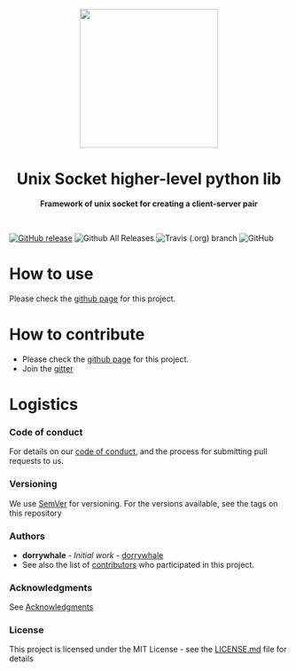 <p align="center">
  <img width="250" src="LOGO">
</p>

<h1 align="center"> Unix Socket higher-level python lib </h1>
<p align="center">
  <b>Framework of unix socket for creating a client-server pair</b>
</p>
<br>

[![GitHub release](https://img.shields.io/github/release/hellstein/py-unix-socket-cs.svg)](https://github.com/hellstein/py-unix-socket-cs/releases)
![Github All Releases](https://img.shields.io/github/downloads/hellstein/py-unix-socket-cs/total.svg)
![Travis (.org) branch](https://img.shields.io/travis/hellstein/py-unix-socket-cs/BRANCH.svg)
![GitHub](https://img.shields.io/github/license/hellstein/py-unix-socket-cs.svg)

# How to use 
Please check the [github page](https://hellstein.github.io/py-unix-socket-cs) for this project.

# How to contribute
* Please check the [github page](https://hellstein.github.io/py-unix-socket-cs) for this project.
* Join the [gitter](https://gitter.im/py-unix-socket-cs/community)

# Logistics
### Code of conduct
For details on our [code of conduct](https://github.com/hellstein/py-unix-socket-cs/blob/master/.github/CODE_OF_CONDUCT.md), and the process for submitting pull requests to us.
### Versioning
We use [SemVer](http://semver.org/) for versioning. For the versions available, see the tags on this repository
### Authors
* **dorrywhale** - *Initial work* - [dorrywhale](https://github.com/dorrywhale)
* See also the list of [contributors](https://github.com/hellstein/py-unix-socket-cs/graphs/contributors) who participated in this project.
### Acknowledgments
See [Acknowledgments](https://github.com/hellstein/py-unix-socket-cs/blob/master/.github/ACKNOWLEDGMENTS.md)
### License
This project is licensed under the MIT License - see the [LICENSE.md](https://github.com/hellstein/py-unix-socket-cs/blob/master/LICENSE.md) file for details
